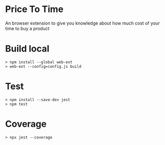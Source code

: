 # Price To Time
An browser extension to give you knowledge about how much cost of your time to buy a product

# Build local
```
> npm install --global web-ext
> web-ext --config=config.js build
```

# Test
```
> npm install --save-dev jest
> npm test
```

# Coverage
```
> npx jest --coverage
```
